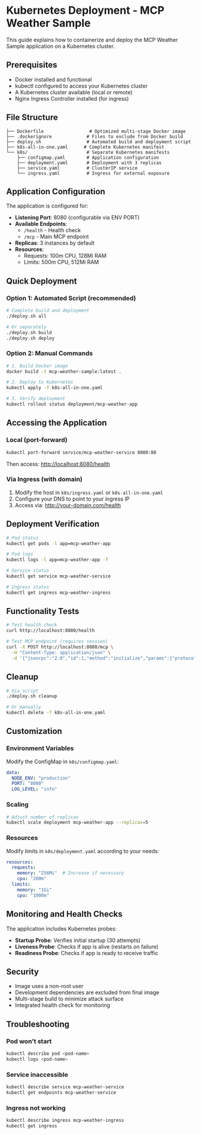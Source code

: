 # Kubernetes Deployment - MCP Weather Sample

This guide explains how to containerize and deploy the MCP Weather Sample application on a Kubernetes cluster.

## Prerequisites

- Docker installed and functional
- kubectl configured to access your Kubernetes cluster
- A Kubernetes cluster available (local or remote)
- Nginx Ingress Controller installed (for ingress)

## File Structure

```
├── Dockerfile                 # Optimized multi-stage Docker image
├── .dockerignore             # Files to exclude from Docker build
├── deploy.sh                 # Automated build and deployment script
├── k8s-all-in-one.yaml      # Complete Kubernetes manifest
└── k8s/                      # Separate Kubernetes manifests
    ├── configmap.yaml        # Application configuration
    ├── deployment.yaml       # Deployment with 3 replicas
    ├── service.yaml          # ClusterIP service
    └── ingress.yaml          # Ingress for external exposure
```

## Application Configuration

The application is configured for:
- **Listening Port**: 8080 (configurable via ENV PORT)
- **Available Endpoints**:
  - `/health` - Health check
  - `/mcp` - Main MCP endpoint
- **Replicas**: 3 instances by default
- **Resources**:
  - Requests: 100m CPU, 128Mi RAM
  - Limits: 500m CPU, 512Mi RAM

## Quick Deployment

### Option 1: Automated Script (recommended)

```bash
# Complete build and deployment
./deploy.sh all

# Or separately
./deploy.sh build
./deploy.sh deploy
```

### Option 2: Manual Commands

```bash
# 1. Build Docker image
docker build -t mcp-weather-sample:latest .

# 2. Deploy to Kubernetes
kubectl apply -f k8s-all-in-one.yaml

# 3. Verify deployment
kubectl rollout status deployment/mcp-weather-app
```

## Accessing the Application

### Local (port-forward)
```bash
kubectl port-forward service/mcp-weather-service 8080:80
```
Then access: <http://localhost:8080/health>

### Via Ingress (with domain)

1. Modify the host in `k8s/ingress.yaml` or `k8s-all-in-one.yaml`
2. Configure your DNS to point to your ingress IP  
3. Access via: <http://your-domain.com/health>

## Deployment Verification

```bash
# Pod status
kubectl get pods -l app=mcp-weather-app

# Pod logs
kubectl logs -l app=mcp-weather-app -f

# Service status
kubectl get service mcp-weather-service

# Ingress status
kubectl get ingress mcp-weather-ingress
```

## Functionality Tests

```bash
# Test health check
curl http://localhost:8080/health

# Test MCP endpoint (requires session)
curl -X POST http://localhost:8080/mcp \
  -H "Content-Type: application/json" \
  -d '{"jsonrpc":"2.0","id":1,"method":"initialize","params":{"protocolVersion":"2024-11-05","capabilities":{},"clientInfo":{"name":"test-client","version":"1.0.0"}}}'
```

## Cleanup

```bash
# Via script
./deploy.sh cleanup

# Or manually
kubectl delete -f k8s-all-in-one.yaml
```

## Customization

### Environment Variables

Modify the ConfigMap in `k8s/configmap.yaml`:

```yaml
data:
  NODE_ENV: "production"
  PORT: "8080"
  LOG_LEVEL: "info"
```

### Scaling

```bash
# Adjust number of replicas
kubectl scale deployment mcp-weather-app --replicas=5
```

### Resources

Modify limits in `k8s/deployment.yaml` according to your needs:

```yaml
resources:
  requests:
    memory: "256Mi"  # Increase if necessary
    cpu: "200m"
  limits:
    memory: "1Gi"
    cpu: "1000m"
```

## Monitoring and Health Checks

The application includes Kubernetes probes:

- **Startup Probe**: Verifies initial startup (30 attempts)
- **Liveness Probe**: Checks if app is alive (restarts on failure)
- **Readiness Probe**: Checks if app is ready to receive traffic

## Security

- Image uses a non-root user
- Development dependencies are excluded from final image
- Multi-stage build to minimize attack surface
- Integrated health check for monitoring

## Troubleshooting

### Pod won't start

```bash
kubectl describe pod <pod-name>
kubectl logs <pod-name>
```

### Service inaccessible

```bash
kubectl describe service mcp-weather-service
kubectl get endpoints mcp-weather-service
```

### Ingress not working

```bash
kubectl describe ingress mcp-weather-ingress
kubectl get ingress
```